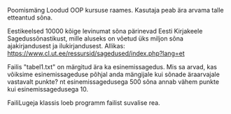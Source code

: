 Poomismäng
Loodud OOP kursuse raames.
Kasutaja peab ära arvama talle etteantud sõna.

Eestikeelsed 10000 kõige levinumat sõna pärinevad Eesti Kirjakeele Sagedussõnastikust, 
mille aluseks on võetud üks miljon sõna ajakirjandusest ja ilukirjandusest.
Allikas: https://www.cl.ut.ee/ressursid/sagedused/index.php?lang=et 

Failis "tabel1.txt" on märgitud ära ka esinemissagedus. 
Mis sa arvad, kas võiksime esinemissageduse põhjal anda mängijale kui sõnade äraarvajale vastavalt punkte?
nt esinemissagedusega 500 sõna annab vähem punkte kui esinemissagedusega 10.

FailiLugeja klassis loeb programm failist suvalise rea.